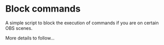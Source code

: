 # Block commands

A simple script to block the execution of commands if you are on certain OBS scenes.

More details to follow...
